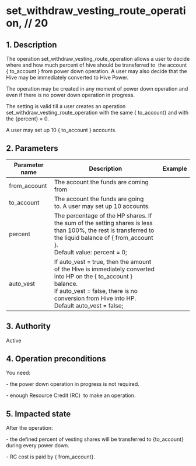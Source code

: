 # set\_withdraw\_vesting\_route\_operation, // 20

## 1. Description

The operation set\_withdraw\_vesting\_route\_operation allows a user to decide where and how much percent of hive should be transferred to  the account { to\_account } from power down operation. A user may also decide that the Hive may be immediately converted to Hive Power.

The operation may be created in any moment of power down operation and even if there is no power down operation in progress.

The setting is valid till a user creates an operation  set\_withdraw\_vesting\_route\_operation with the same { to\_account} and with the {percent} = 0.

A user may set up 10 { to\_account } accounts. 


## 2. Parameters

| Parameter name | Description | Example |                                                                                                                              
| ------------------ | -------------------------------------------------------------------------------------------- | ------------ |
| from\_account  | The account the funds are coming from                                                                                                                                                                         |         |
| to\_account    | The account the funds are going to. A user may set up 10 accounts.                                                                                                                                            |         |
| percent        | The percentage of the HP shares. If the sum of the setting shares is less than 100%, the rest is transferred to the liquid balance of { from\_account }.<br>Default value: percent = 0;                           |         |
| auto\_vest     | If auto\_vest = true, then the amount of the Hive is immediately converted into HP on the { to\_account } balance.<br>If auto\_vest = false, there is no conversion from Hive into HP.<br>Default auto\_vest = false; |         |


## 3. Authority

Active


## 4. Operation preconditions

You need:

\- the power down operation in progress is not required.       

\- enough Resource Credit (RC)  to make an operation.


## 5. Impacted state

After the operation:

\- the defined percent of vesting shares will be transferred to {to\_account} during every power down.

\- RC cost is paid by { from\_account}.
